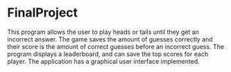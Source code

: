 # FinalProject
This program allows the user to play heads or tails until they get an incorrect answer.
The game saves the amount of guesses correctly and their score is the amount of correct guesses before an incorrect guess. 
The program displays a leaderboard, and can save the top scores for each player. 
The application has a graphical user interface implemented.
